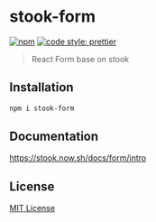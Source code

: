 # stook-form

[![npm](https://img.shields.io/npm/v/stook-form.svg)](https://www.npmjs.com/package/stook-form) [![code style: prettier](https://img.shields.io/badge/code_style-prettier-ff69b4.svg)](https://github.com/prettier/prettier)

> React Form base on stook

## Installation

```bash
npm i stook-form
```

## Documentation

https://stook.now.sh/docs/form/intro

## License

[MIT License](https://github.com/forsigner/stook/blob/master/LICENSE)
